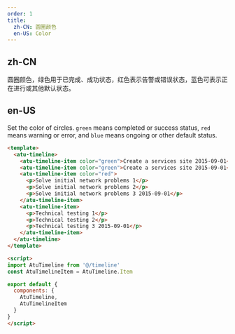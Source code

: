 ```yaml
---
order: 1
title: 
  zh-CN: 圆圈颜色
  en-US: Color
---
```


## zh-CN

圆圈颜色，绿色用于已完成、成功状态，红色表示告警或错误状态，蓝色可表示正在进行或其他默认状态。

## en-US 

Set the color of circles. `green` means completed or success status, `red` means warning or error, and `blue` means ongoing or other default status.

```` html
<template>
  <atu-timeline>
    <atu-timeline-item color="green">Create a services site 2015-09-01</atu-timeline-item>
    <atu-timeline-item color="green">Create a services site 2015-09-01</atu-timeline-item>
    <atu-timeline-item color="red">
      <p>Solve initial network problems 1</p>
      <p>Solve initial network problems 2</p>
      <p>Solve initial network problems 3 2015-09-01</p>
    </atu-timeline-item>
    <atu-timeline-item>
      <p>Technical testing 1</p>
      <p>Technical testing 2</p>
      <p>Technical testing 3 2015-09-01</p>
    </atu-timeline-item>
  </atu-timeline>
</template>

<script>
import AtuTimeline from '@/timeline'
const AtuTimelineItem = AtuTimeline.Item

export default {
  components: {
    AtuTimeline,
    AtuTimelineItem
  }
}
</script>
````
